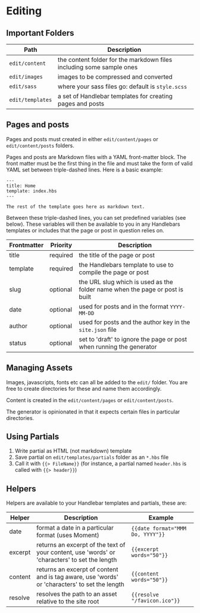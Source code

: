 # Editing

## Important Folders

|Path|Description|
|---|---|
| `edit/content` | the content folder for the markdown files including some sample ones |
| `edit/images` | images to be compressed and converted |
| `edit/sass` | where your sass files go: default is `style.scss` |
| `edit/templates` | a set of Handlebar templates for creating pages and posts |

## Pages and posts

Pages and posts must created in either `edit/content/pages` or `edit/content/posts` folders.

Pages and posts are Markdown files with a YAML front-matter block. The front matter must be the first thing in the file and must take the form of valid YAML set between triple-dashed lines. Here is a basic example:

    ---
    title: Home
    template: index.hbs
    ---

    The rest of the template goes here as markdown text.

Between these triple-dashed lines, you can set predefined variables (see below). These variables will then be available to you in any Handlebars templates or includes that the page or post in question relies on.

|Frontmatter|Priority|Description|
|---|---|---|
|title|required|the title of the page or post|
|template|required|the Handlebars template to use to compile the page or post|
|slug|optional|the URL slug which is used as the folder name when the page or post is built|
|date|optional|used for posts and in the format `YYYY-MM-DD`|
|author|optional|used for posts and the author key in the `site.json` file|
|status|optional|set to 'draft' to ignore the page or post when running the generator|

## Managing Assets

Images, javascripts, fonts etc can all be added to the `edit/` folder. You are free to create directories for these and name them accordingly.

Content is created in the `edit/content/pages` or `edit/content/posts`.

The generator is opinionated in that it expects certain files in particular directories.

## Using Partials

1. Write partial as HTML (not markdown) template
1. Save partial on `edit/templates/partials` folder as an `*.hbs` file
1. Call it with `{{> FileName}}` (for instance, a partial named `header.hbs` is called with `{{> header}}`)


## Helpers

Helpers are available to your Handlebar templates and partials, these are:

|Helper|Description|Example|
|---|---|---|
|date|format a date in a particular format (uses Moment)|`{{date format="MMM Do, YYYY"}}`|
|excerpt|returns an excerpt of the text of your content, use 'words' or 'characters' to set the length|`{{excerpt words="50"}}`|
|content|returns an excerpt of content and is tag aware, use 'words' or 'characters' to set the length|`{{content words="50"}}`|
|resolve|resolves the path to an asset relative to the site root|`{{resolve "/favicon.ico"}}`|